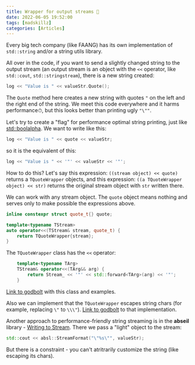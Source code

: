 ```yaml
---
title: Wrapper for output streams 🌊
date: 2022-06-05 19:52:00
tags: [madskillz]
categories: [Articles]
---
```


Every big tech company (like FAANG) has its own implementation of `std::string` and/or
a string utils library.

All over in the code, if you want to send a slightly changed string to the output stream
(an output stream is an object with the `<<` operator, like `std::cout`, `std::stringstream`),
there is a new string created:
```c++
log << "Value is " << valueStr.Quote();
```
The `Quote` method here creates a new string with quotes `"` on the left and the right end of the string.
We meet this code everywhere and it harms performance⏱, but this looks better than printing ugly `"\""`.

Let's try to create a "flag" for performance optimal string printing, just like [std::boolalpha](https://en.cppreference.com/w/cpp/io/manip/boolalpha).
We want to write like this:
```c++
log << "Value is " << quote << valueStr;
```
so it is the equivalent of this:
```c++
log << "Value is " << '"' << valueStr << '"';
```

How to do this? Let's say this expression: `((stream object) << quote)` returns a `TQuoteWrapper` objects, and this expression:
`((a TQuoteWrapper object) << str)` returns the original stream object with `str` written there.

We can work with any stream object. The `quote` object means nothing and serves only to make possible the expressions above.
```c++
inline constexpr struct quote_t{} quote;

template<typename TStream>
auto operator<<(TStream& stream, quote_t) {
    return TQuoteWrapper{stream};
}
```

The `TQuoteWrapper` class has the `<<` operator:
```c++
    template<typename TArg>
    TStream& operator<<(TArg&& arg) {
        return Stream_ << '"' << std::forward<TArg>(arg) << '"';
    }
```

[Link to godbolt](https://godbolt.org/z/6vvdq7K9r) with this class and examples.

Also we can implement that the `TQuoteWrapper` escapes string chars (for example, replacing `\"` to `\\\"`).
[Link to godbolt](https://godbolt.org/z/7GsrdraMh) to that implementation.

Another approach to performance-friendly string streaming is in the **abseil** library - [Writing to Stream](https://abseil.io/docs/cpp/guides/format#writing-to-a-stream).
There we pass a "light" object to the stream:
```c++
std::cout << absl::StreamFormat("\"%s\"", valueStr);
```
But there is a constraint - you can't atritrarily customize the string (like escaping its chars).
